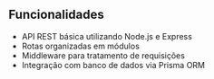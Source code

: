 ## Funcionalidades

- API REST básica utilizando Node.js e Express
- Rotas organizadas em módulos
- Middleware para tratamento de requisições
- Integração com banco de dados via Prisma ORM
